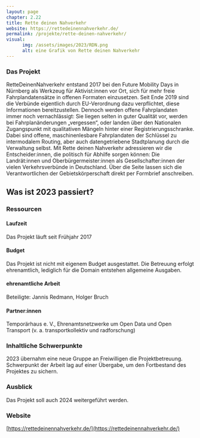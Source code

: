 ```yaml
---
layout: page
chapter: 2.22
title: Rette deinen Nahverkehr
website: https://rettedeinennahverkehr.de/
permalink: /projekte/rette-deinen-nahverkehr/
visual:
      img: /assets/images/2023/RDN.png
      alt: eine Grafik von Rette deinen Nahverkehr
---
```


### Das Projekt

RetteDeinenNahverkehr entstand 2017 bei den Future Mobility Days in Nürnberg als Werkzeug für Aktivist:innen vor Ort, sich für mehr freie Fahrplandatensätze in offenen Formaten einzusetzen. Seit Ende 2019 sind die Verbünde eigentlich durch EU-Verordnung dazu verpflichtet, diese Informationen bereitzustellen. Dennoch werden offene Fahrplandaten immer noch vernachlässigt: Sie liegen selten in guter Qualität vor, werden bei Fahrplanänderungen „vergessen“, oder landen über den Nationalen Zugangspunkt mit qualitativen Mängeln hinter einer Registrierungsschranke. Dabei sind offene, maschinenlesbare Fahrplandaten der Schlüssel zu intermodalem Routing, aber auch datengetriebene Stadtplanung durch die Verwaltung selbst. Mit Rette deinen Nahverkehr adressieren wir die Entscheider:innen, die politisch für Abhilfe sorgen können: Die Landrät:innen und Oberbürgermeister:innen als Gesellschafter:innen der vielen Verkehrsverbünde in Deutschland. Über die Seite lassen sich die Verantwortlichen der Gebietskörperschaft direkt per Formbrief anschreiben.

## Was ist 2023 passiert?

### Ressourcen

#### Laufzeit
Das Projekt läuft seit Frühjahr 2017

#### Budget
Das Projekt ist nicht mit eigenem Budget ausgestattet. Die Betreuung erfolgt ehrenamtlich, lediglich für die Domain entstehen allgemeine Ausgaben.

#### ehrenamtliche Arbeit
Beteiligte: Jannis Redmann, Holger Bruch

#### Partner:innen
Temporärhaus e. V., Ehrenamtsnetzwerke um Open Data und Open Transport (v. a. transportkollektiv und radforschung)

### Inhaltliche Schwerpunkte

2023 übernahm eine neue Gruppe an Freiwilligen die Projektbetreuung. Schwerpunkt der Arbeit lag auf einer Übergabe, um den Fortbestand des Projektes zu sichern.

### Ausblick

Das Projekt soll auch 2024 weitergeführt werden.

### Website

[https://rettedeinennahverkehr.de/](https://rettedeinennahverkehr.de/)
